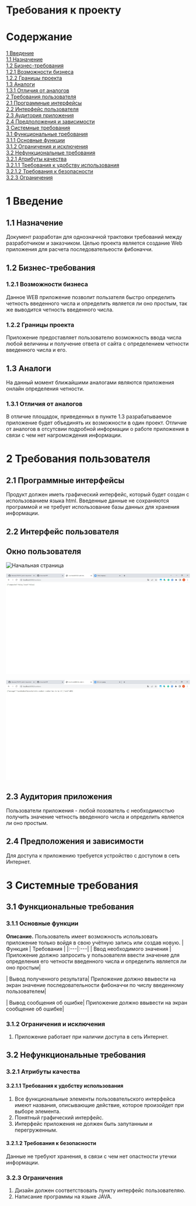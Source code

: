 # Требования к проекту 
# Содержание 
[1 Введение](https://github.com/Chembampul/TRITPO_LAB_2/blob/main/README.md#1-введение)  
[1.1 Назначение](https://github.com/Chembampul/TRITPO_LAB_2/blob/main/README.md##11-назначение)<br />
[1.2 Бизнес-требования](https://github.com/Chembampul/TRITPO_LAB_2/blob/main/README.md##12-бизнес-требования)<br />
[1.2.1 Возможности бизнеса](https://github.com/Chembampul/TRITPO_LAB_2/blob/main/README.md###122-возможности-бизнеса)<br /> 
[1.2.2 Границы проекта](https://github.com/Chembampul/TRITPO_LAB_2/blob/main/README.md###123-границы-проекта)  
[1.3 Аналоги](https://github.com/Chembampul/TRITPO_LAB_2/blob/main/README.md#13-аналоги)<br /> 
[1.3.1 Отличия от аналогов](https://github.com/Chembampul/TRITPO_LAB_2/blob/main/README.md###131-отличия-от-аналогов)<br /> 
[2 Требования пользователя](https://github.com/Chembampul/TRITPO_LAB_2/blob/main/README.md#2-требования-пользователя)  
[2.1 Программные интерфейсы](https://github.com/Chembampul/TRITPO_LAB_2/blob/main/README.md##21-программные-интерфейсы)  
[2.2 Интерфейс пользователя](https://github.com/Chembampul/TRITPO_LAB_2/blob/main/README.md##22-интерфейс-пользователя)  
[2.3 Аудитория приложения](https://github.com/Chembampul/TRITPO_LAB_2/blob/main/README.md##23-аудитория-приложения)  
[2.4 Предположения и зависимости](https://github.com/Chembampul/TRITPO_LAB_2/blob/main/README.md##24-предположения-и-зависимости)  
[3 Системные требования](https://github.com/Chembampul/TRITPO_LAB_2/blob/main/README.md#3-системные-требования)  
[3.1 Функциональные требования](https://github.com/Chembampul/TRITPO_LAB_2/blob/main/README.md##31-функциональные-требования)<br />
[3.1.1 Основные функции](https://github.com/Chembampul/TRITPO_LAB_2/blob/main/README.md###311-основные-функции)<br /> 
[3.1.2 Ограничения и исключения](https://github.com/Chembampul/TRITPO_LAB_2/blob/main/README.md###312-ограничения-и-исключения)<br /> 
[3.2 Нефункциональные требования](https://github.com/Chembampul/TRITPO_LAB_2/blob/main/README.md##32-нефункциональные-требования)  
[3.2.1 Атрибуты качества](https://github.com/Chembampul/TRITPO_LAB_2/blob/main/README.md###321-атрибуты-качества)  
[3.2.1.1 Требования к удобству использования](https://github.com/Chembampul/TRITPO_LAB_2/blob/main/README.md####3211-требования-к-удобству-использования)<br /> 
[3.2.1.2 Требования к безопасности](https://github.com/Chembampul/TRITPO_LAB_2/blob/main/README.md####3212-требования-к-безопасности)  
[3.2.3 Ограничения](https://github.com/Chembampul/TRITPO_LAB_2/blob/main/README.md###323-ограничения)

# 1 Введение
## 1.1 Назначение
Документ разработан для однозначной трактовки требований между разработчиком и заказчиком. Целью проекта является создание Web приложения для расчета последовательеости фибоначчи.
## 1.2 Бизнес-требования

### 1.2.1 Возможности бизнеса
Данное WEB приложение позволит пользателя быстро определить четность введенного числа и определить является ли оно простым, так же выводится четность введенного числа.
### 1.2.2 Границы проекта
Приложение предоставляет пользователю возможность ввода числа любой величины и получение ответа от сайта с определением четности введенного числа и его.

## 1.3 Аналоги
На данный момент ближайшими аналогами являются приложения онлайн определения четности.

### 1.3.1 Отличия от аналогов
В отличие площадок, приведенных в пункте 1.3 разрабатываемое приложение будет объединять их возможности в один проект. Отличие от аналогов в отсутсвии подробной информации о работе приложения в связи с чем нет нагромождения информации.

# 2 Требования пользователя
## 2.1 Программные интерфейсы
Продукт должен иметь  графический интерфейс, который будет создан с использованием языка  html.
Введенные данные не сохраняются программой и не требует использование базы данных для хранения информации.
## 2.2 Интерфейс пользователя
## Окно пользователя

![Начальная страница]((https://github.com/Chembampul/TRiTPO-6/blob/main/BuxsObISnYo.jpg))<br />

![Страница ответа](https://github.com/Chembampul/TRiTPO-6/blob/main/eiCU8aj6Vf8.jpg)

![Страница ошибки](https://github.com/Chembampul/TRiTPO-6/blob/main/ASLcwRcyXnM.jpg)
## 2.3 Аудитория приложения
Пользователи приложения - любой позователь с необходимостью получить значение четность введенного числа и определить является ли оно простым.
## 2.4 Предположения и зависимости 
Для доступа к приложению требуется устройство с доступом в сеть Интернет.

# 3 Системные требования
## 3.1 Функциональные требования
### 3.1.1 Основные функции
**Описание.** Пользователь имеет возможность использовать приложение только войдя в свою учётную запись или создав новую.
| Функция | Требования | 
|:---|:---|
| <a name="registration_requirements"/>Ввод необходимого значения | Приложение должно запросить у пользователя ввести значение для определения его четности введенного числа и определить является ли оно простым|

| Вывод полученного результата| Приложение должно ввывести на экран значение последовательности фибоначчи по числу введенному пользователем|

| Вывод сообщения об ошибке| Приложение должно ввывести на экран сообщение об ошибке|
<a name="locate_user"/>



### 3.1.2 Ограничения и исключения
1. Приложение работает при наличии доступа в сеть Интернет.

## 3.2 Нефункциональные требования
### 3.2.1 Атрибуты качества
#### 3.2.1.1 Требования к удобству использования
1. Все функциональные элементы пользовательского интерфейса имеют названия, описывающие действие, которое произойдет при выборе элемента.
2. Понятный графический интерфейс.
3. Интерфейс приложения не должен быть запутанным и перегруженным.

#### 3.2.1.2 Требования к безопасности
Данные не требуют хранения, в связи с чем нет опастности утечки информации.

### 3.2.3 Ограничения 
1. Дизайн должен соответствовать пункту интерфейс пользователяю.
2. Написание программы на языке JAVA. 

